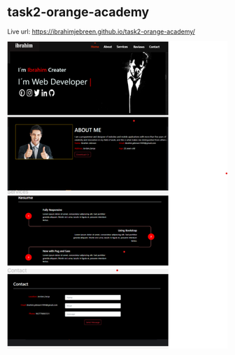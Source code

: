 # task2-orange-academy

Live url:
https://ibrahimjebreen.github.io/task2-orange-academy/

![alt text](https://github.com/IbrahimJebreen/task2-orange-academy/blob/main/screens.png?raw=true)

